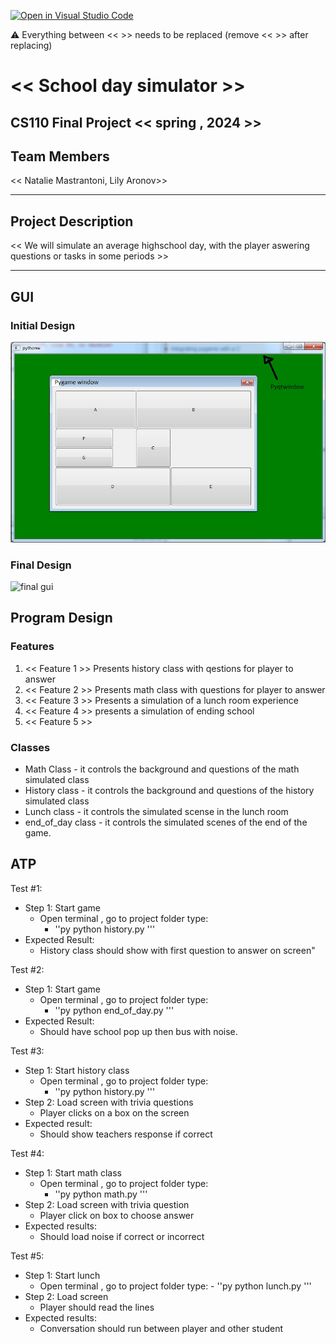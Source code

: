 [![Open in Visual Studio Code](https://classroom.github.com/assets/open-in-vscode-718a45dd9cf7e7f842a935f5ebbe5719a5e09af4491e668f4dbf3b35d5cca122.svg)](https://classroom.github.com/online_ide?assignment_repo_id=14587810&assignment_repo_type=AssignmentRepo)

:warning: Everything between << >> needs to be replaced (remove << >> after replacing)

# << School day simulator >>
## CS110 Final Project  << spring , 2024 >>

## Team Members

<< Natalie Mastrantoni, Lily Aronov>>

***

## Project Description

<< We will simulate an average highschool day, with the player aswering questions or tasks in some  periods >>

***    

## GUI 


### Initial Design

![initial gui](assets/gui.jpg)

### Final Design

![final gui](assets/finalgui.jpg)

## Program Design

### Features

1. << Feature 1 >> Presents history class with qestions for player to answer
2. << Feature 2 >> Presents math class with questions for player to answer
3. << Feature 3 >> Presents a simulation of a lunch room experience
4. << Feature 4 >> presents a simulation of ending school
5. << Feature 5 >>

### Classes

- Math Class - it controls the background and questions of the math simulated class
- History class - it controls the background and questions of the history simulated class
- Lunch class - it controls the simulated scense in the lunch room 
- end_of_day class - it controls the simulated scenes of the end of the game.

## ATP

Test #1:
- Step 1: Start game
    - Open terminal , go to project folder type:
        - ''py
        python history.py
        '''
- Expected Result:
   - History class should show with first question to answer on screen"

Test #2:
- Step 1: Start game
    - Open terminal , go to project folder type:
         - ''py
        python end_of_day.py
        '''
- Expected Result:
    - Should have school pop up  then bus with noise.

Test #3:
- Step 1: Start history class 
    - Open terminal , go to project folder type:
         - ''py
        python history.py
        '''
- Step 2: Load screen with trivia questions
    - Player clicks on a box on the screen
- Expected result:
    - Should show teachers response if correct 

Test #4:
- Step 1: Start math class
    - Open terminal , go to project folder type:
         - ''py
        python math.py
        '''
- Step 2: Load screen with trivia question
    - Player click on box to choose answer
- Expected results:
    - Should load noise if correct or incorrect

Test #5:
- Step 1: Start lunch
    - Open terminal , go to project folder type:
          - ''py
        python lunch.py
        '''
- Step 2: Load screen 
    - Player should read the lines
- Expected results:
    - Conversation should run between player and other student
